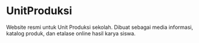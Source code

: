 # UnitProduksi
Website resmi untuk Unit Produksi sekolah. Dibuat sebagai media informasi, katalog produk, dan etalase online hasil karya siswa.
